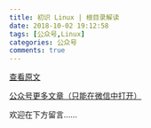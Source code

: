 ```yaml
---
title: 初识 Linux | 根目录解读
date: 2018-10-02 19:12:58
tags: [公众号,Linux]
categories: 公众号
comments: true
---
```


[查看原文](https://mp.weixin.qq.com/s/9vZjrErwWRFWtztRtNeJJw)

[公众号更多文章（只能在微信中打开）](https://mp.weixin.qq.com/mp/profile_ext?action=home&__biz=MzUyMTg5MjA5OA==&scene=123#wechat_redirect)

欢迎在下方留言…… 

<!---more--->